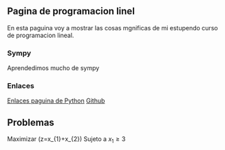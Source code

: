  <script src='https://cdnjs.cloudflare.com/ajax/libs/mathjax/2.7.5/MathJax.js?config=TeX-MML-AM_CHTML' async></script>

## Pagina de programacion linel
En esta paguina voy a mostrar las cosas mgnificas de mi estupendo curso de programacion lineal.

### Sympy
Aprendedimos mucho de sympy

### Enlaces
[Enlaces paguina de Python](https://www.python.org/)
[Github](https://github.com/juandiego2104/Programacion-Lineal/deployments)

## Problemas
 Maximizar \(z=x_{1}+x_{2}\)
  Sujeto a $x_1\geq 3$

